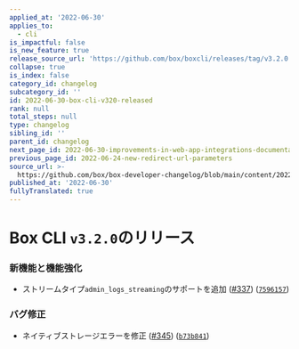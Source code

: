 ```yaml
---
applied_at: '2022-06-30'
applies_to:
  - cli
is_impactful: false
is_new_feature: true
release_source_url: 'https://github.com/box/boxcli/releases/tag/v3.2.0'
collapse: true
is_index: false
category_id: changelog
subcategory_id: ''
id: 2022-06-30-box-cli-v320-released
rank: null
total_steps: null
type: changelog
sibling_id: ''
parent_id: changelog
next_page_id: 2022-06-30-improvements-in-web-app-integrations-documentation
previous_page_id: 2022-06-24-new-redirect-url-parameters
source_url: >-
  https://github.com/box/box-developer-changelog/blob/main/content/2022/06-30-box-cli-v320-released.md
published_at: '2022-06-30'
fullyTranslated: true
---
```

# Box CLI `v3.2.0`のリリース

### 新機能と機能強化

* ストリームタイプ`admin_logs_streaming`のサポートを追加 ([#337][1]) ([`7596157`][2])

### バグ修正

* ネイティブストレージエラーを修正 ([#345][3]) ([`b73b841`][4])

[1]: https://github.com/box/boxcli/issues/337

[2]: https://github.com/box/boxcli/commit/7596157e3a72ef152be44a04198e38d6c57de250

[3]: https://github.com/box/boxcli/issues/345

[4]: https://github.com/box/boxcli/commit/b73b841224ad7f5bb543c92962adb7fc5960bb8c
